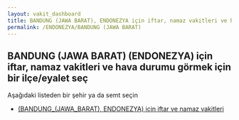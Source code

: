 ```yaml
---
layout: vakit_dashboard
title: BANDUNG (JAWA BARAT), ENDONEZYA için iftar, namaz vakitleri ve hava durumu - ilçe/eyalet seç
permalink: /ENDONEZYA/BANDUNG (JAWA BARAT)
---
```


## BANDUNG (JAWA BARAT) (ENDONEZYA) için iftar, namaz vakitleri ve hava durumu  görmek için bir ilçe/eyalet seç

Aşağıdaki listeden bir şehir ya da semt seçin

* [ (BANDUNG_(JAWA_BARAT), ENDONEZYA) için iftar ve namaz vakitleri](/ENDONEZYA/BANDUNG_(JAWA_BARAT)/)

<script type="text/javascript">
  var GLOBAL_COUNTRY = 'ENDONEZYA';
  var GLOBAL_CITY = 'BANDUNG (JAWA BARAT)';
  var GLOBAL_STATE = 'BANDUNG (JAWA BARAT)';
</script>

